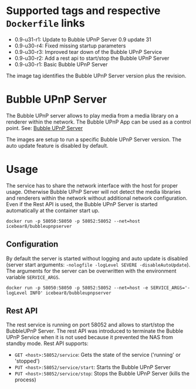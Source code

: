 # Supported tags and respective `Dockerfile` links
* 0.9-u31-r1: Update to Bubble UPnP Server 0.9 update 31
* 0.9-u30-r4: Fixed missing startup parameters
* 0.9-u30-r3: Improved tear down of the Bubble UPnP Service
* 0.9-u30-r2: Add a rest api to start/stop the Bubble UPnP Server
* 0.9-u30-r1: Basic Bubble UPnP Server

The image tag identifies the Bubble UPnP Server version plus the revision.

# Bubble UPnP Server
The Bubble UPnP server allows to play media from a media library on a renderer within the network.
The Bubble UPnP App can be used as a control point.
See: [Bubble UPnP Server](http://www.bubblesoftapps.com/bubbleupnpserver/)

The images are setup to run a specific Bubble UPnP Server version.
The auto update feature is disabled by default.

# Usage
The service has to share the network interface with the host for proper usage.
Otherwise Bubble UPnP Server will not detect the media libraries and renderers within the network without additional network configuration.
Even if the Rest API is used, the Bubble UPnP Server is started automatically at the container start up.

`docker run -p 58050:58050 -p 58052:58052 --net=host icebear8/bubbleupnpserver`

## Configuration
By default the server is started without logging and auto update is disabled (server start arguments: `-nologfile -logLevel SEVERE -disableAutoUpdate`). The arguments for the server can be overwritten with the environment variable `SERVICE_ARGS`.

`docker run -p 58050:58050 -p 58052:58052 --net=host -e SERVICE_ARGS='-logLevel INFO' icebear8/bubbleupnpserver`

## Rest API
The rest service is running on port 58052 and allows to start/stop the BubbleUPnP Server.
The rest API was introduced to terminate the Bubble UPnP Service when it is not used because it prevented the NAS from standby mode.
Rest API supports:

* `GET <host>:58052/service`: Gets the state of the service ('running' or 'stopped')
* `PUT <host>:58052/service/start`: Starts the Bubble UPnP Server
* `PUT <host>:58052/service/stop`: Stops the Bubble UPnP Server (kills the process)
